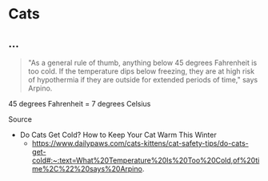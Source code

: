 # Cats

## ...

> "As a general rule of thumb, anything below 45 degrees Fahrenheit is too cold. If the temperature dips below freezing, they are at high risk of hypothermia if they are outside for extended periods of time," says Arpino.

45 degrees Fahrenheit = 7 degrees Celsius

Source

- Do Cats Get Cold? How to Keep Your Cat Warm This Winter 
  - https://www.dailypaws.com/cats-kittens/cat-safety-tips/do-cats-get-cold#:~:text=What%20Temperature%20Is%20Too%20Cold,of%20time%2C%22%20says%20Arpino.
